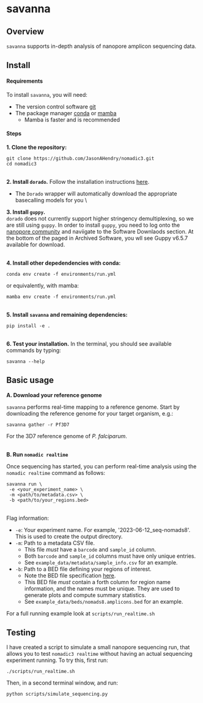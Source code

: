 # savanna
## Overview
`savanna` supports in-depth analysis of nanopore amplicon sequencing data.

## Install

#### Requirements
To install `savanna`, you will need:
- The version control software [git](https://github.com/git-guides/install-git)
- The package manager [conda](https://docs.conda.io/projects/conda/en/latest/user-guide/install/index.html) or [mamba](https://mamba.readthedocs.io/en/latest/installation.html) 
  - Mamba is faster and is recommended

#### Steps
**1.  Clone the repository:**
```
git clone https://github.com/JasonAHendry/nomadic3.git
cd nomadic3
```
\
**2. Install `dorado`.**
Follow the installation instructions [here](https://github.com/nanoporetech/dorado).
- The `Dorado` wrapper will automatically download the appropriate basecalling models for you
\

**3. Install `guppy`.**
\
`dorado` does not currently support higher stringency demultiplexing, so we are still using `guppy`. In order to install `guppy`, you need to log onto the [nanopore community](https://community.nanoporetech.com) and naviigate to the Software  Downlaods section. At the bottom of the paged in Archived Software, you wll see Guppy v6.5.7 available for download.

\
**4.  Install other depedendencies with conda:**
```
conda env create -f environments/run.yml
```
or equivalently, with mamba:
```
mamba env create -f environments/run.yml
```
\
**5. Install `savanna` and remaining dependencies:**
```
pip install -e .
```
\
**6. Test your installation.**
In the terminal, you should see available commands by typing:
```
savanna --help
```


## Basic usage

**A. Download your reference genome** 

`savanna` performs real-time mapping to a reference genome. Start by downloading the reference genome for your target organism, e.g.:
```
savanna gather -r Pf3D7
```
For the 3D7 reference genome of *P. falciparum*.

\
**B. Run `nomadic realtime`**

Once sequencing has started, you can perform real-time analysis using the `nomadic realtime` command as follows:

```
savanna run \
 -e <your_experiment_name> \
 -m <path/to/metadata.csv> \
 -b <path/to/your_regions.bed>
```

\
Flag information:
- `-e`: Your experiment name. For example, '2023-06-12_seq-nomads8'. This is used to create the output directory.
- `-m`: Path to a metadata CSV file. 
  - This file *must* have a `barcode` and `sample_id` column.
  - Both `barcode` and `sample_id` columns must have only unique entries.
  - See `example_data/metadata/sample_info.csv` for an example.
- `-b`: Path to a BED file defining your regions of interest.
  - Note the BED file specification [here](https://en.wikipedia.org/wiki/BED_(file_format)).
  - This BED file *must* contain a forth column for region name information, and the names must be unique. They are used to generate plots and compute summary statistics.
  - See `example_data/beds/nomads8.amplicons.bed` for an example.

For a full running example look at `scripts/run_realtime.sh`

## Testing
I have created a script to simulate a small nanopore sequencing run, that allows you to test `nomadic3 realtime` without having an actual sequencing experiment running. To try this, first run: 

```
./scripts/run_realtime.sh
```

Then, in a second terminal window, and run:
```
python scripts/simulate_sequencing.py
```





